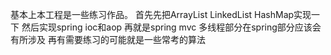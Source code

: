 基本上本工程是一些练习作品。
首先先把ArrayList LinkedList HashMap实现一下
然后实现spring ioc和aop
再就是spring mvc
多线程部分在spring部分应该会有所涉及
再有需要练习的可能就是一些常考的算法